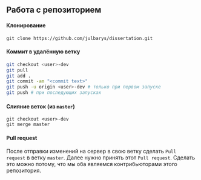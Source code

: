 ## Работа с репозиторием

#### Клонирование

```
git clone https://github.com/julbarys/dissertation.git
```

#### Коммит в удалённую ветку

```bash
git checkout <user>-dev
git pull
git add .
git commit -am "<commit text>"
git push -u origin <user>-dev # только при первом запуске
git push # при последующих запусках
```

#### Слияние веток (из `master`)

```
git checkout <user>-dev
git merge master
```

#### Pull request

После отправки изменений на сервер в свою ветку сделать `Pull request` в ветку `master`. Далее нужно принять этот `Pull request`. Сделать это можно потому, что мы оба являемся контрибьюторами этого репозитория.
